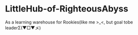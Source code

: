 # LittleHub-of-RighteousAbyss
As a learning warehouse for Rookies(like me >_<, but goal tobe leaderΣ(▼□▼メ)
